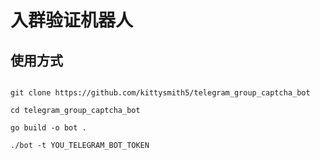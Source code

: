 # 入群验证机器人

## 使用方式
```shell

git clone https://github.com/kittysmith5/telegram_group_captcha_bot

cd telegram_group_captcha_bot

go build -o bot .

./bot -t YOU_TELEGRAM_BOT_TOKEN

```
